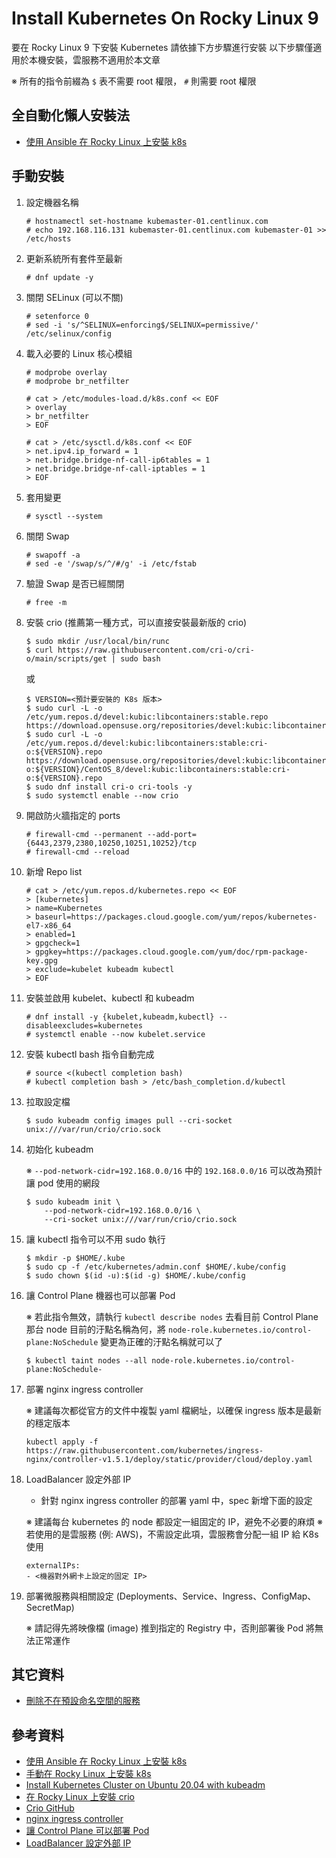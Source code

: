 # Install Kubernetes On Rocky Linux 9

要在 Rocky Linux 9 下安裝 Kubernetes 請依據下方步驟進行安裝
以下步驟僅適用於本機安裝，雲服務不適用於本文章

※ 所有的指令前綴為 `$` 表不需要 root 權限， `#` 則需要 root 權限

## 全自動化懶人安裝法

- [使用 Ansible 在 Rocky Linux 上安裝 k8s](https://computingforgeeks.com/install-kubernetes-cluster-on-rocky-linux-with-kubeadm-crio/)

## 手動安裝

1. 設定機器名稱

    ```console
    # hostnamectl set-hostname kubemaster-01.centlinux.com
    # echo 192.168.116.131 kubemaster-01.centlinux.com kubemaster-01 >> /etc/hosts
    ```

2. 更新系統所有套件至最新

    ```console
    # dnf update -y
    ```

3. 關閉 SELinux (可以不關)

    ```console
    # setenforce 0
    # sed -i 's/^SELINUX=enforcing$/SELINUX=permissive/' /etc/selinux/config
    ```

4. 載入必要的 Linux 核心模組

    ```console
    # modprobe overlay
    # modprobe br_netfilter
    ```

    ```console
    # cat > /etc/modules-load.d/k8s.conf << EOF
    > overlay
    > br_netfilter
    > EOF
    ```

    ```console
    # cat > /etc/sysctl.d/k8s.conf << EOF
    > net.ipv4.ip_forward = 1
    > net.bridge.bridge-nf-call-ip6tables = 1
    > net.bridge.bridge-nf-call-iptables = 1
    > EOF
    ```

5. 套用變更

    ```console
    # sysctl --system
    ```

6. 關閉 Swap

    ```console
    # swapoff -a
    # sed -e '/swap/s/^/#/g' -i /etc/fstab
    ```

7. 驗證 Swap 是否已經關閉

    ```console
    # free -m
    ```

8. 安裝 crio (推薦第一種方式，可以直接安裝最新版的 crio)

    ```console
    $ sudo mkdir /usr/local/bin/runc
    $ curl https://raw.githubusercontent.com/cri-o/cri-o/main/scripts/get | sudo bash
    ```

    或

    ```console
    $ VERSION=<預計要安裝的 K8s 版本>
    $ sudo curl -L -o /etc/yum.repos.d/devel:kubic:libcontainers:stable.repo https://download.opensuse.org/repositories/devel:kubic:libcontainers:stable/CentOS_8/devel:kubic:libcontainers:stable.repo
    $ sudo curl -L -o /etc/yum.repos.d/devel:kubic:libcontainers:stable:cri-o:${VERSION}.repo https://download.opensuse.org/repositories/devel:kubic:libcontainers:stable:cri-o:${VERSION}/CentOS_8/devel:kubic:libcontainers:stable:cri-o:${VERSION}.repo
    $ sudo dnf install cri-o cri-tools -y
    $ sudo systemctl enable --now crio
    ```

9. 開啟防火牆指定的 ports

    ```console
    # firewall-cmd --permanent --add-port={6443,2379,2380,10250,10251,10252}/tcp
    # firewall-cmd --reload
    ```

10. 新增 Repo list

    ```console
    # cat > /etc/yum.repos.d/kubernetes.repo << EOF
    > [kubernetes]
    > name=Kubernetes
    > baseurl=https://packages.cloud.google.com/yum/repos/kubernetes-el7-x86_64
    > enabled=1
    > gpgcheck=1
    > gpgkey=https://packages.cloud.google.com/yum/doc/rpm-package-key.gpg
    > exclude=kubelet kubeadm kubectl
    > EOF
    ```

11. 安裝並啟用 kubelet、kubectl 和 kubeadm

    ```console
    # dnf install -y {kubelet,kubeadm,kubectl} --disableexcludes=kubernetes
    # systemctl enable --now kubelet.service
    ```

12. 安裝 kubectl bash 指令自動完成

    ```console
    # source <(kubectl completion bash)
    # kubectl completion bash > /etc/bash_completion.d/kubectl
    ```

13. 拉取設定檔

    ```console
    $ sudo kubeadm config images pull --cri-socket unix:///var/run/crio/crio.sock
    ```

14. 初始化 kubeadm

    ※ `--pod-network-cidr=192.168.0.0/16` 中的 `192.168.0.0/16` 可以改為預計讓 pod 使用的網段

    ```console
    $ sudo kubeadm init \
        --pod-network-cidr=192.168.0.0/16 \
        --cri-socket unix:///var/run/crio/crio.sock
    ```

15. 讓 kubectl 指令可以不用 sudo 執行

    ```console
    $ mkdir -p $HOME/.kube
    $ sudo cp -f /etc/kubernetes/admin.conf $HOME/.kube/config
    $ sudo chown $(id -u):$(id -g) $HOME/.kube/config
    ```
16. 讓 Control Plane 機器也可以部署 Pod

    ※ 若此指令無效，請執行 `kubectl describe nodes` 去看目前 Control Plane 那台 node 目前的汙點名稱為何，將 `node-role.kubernetes.io/control-plane:NoSchedule` 變更為正確的汙點名稱就可以了

    ```console
    $ kubectl taint nodes --all node-role.kubernetes.io/control-plane:NoSchedule-
    ```

17. 部署 nginx ingress controller

    ※ 建議每次都從官方的文件中複製 yaml 檔網址，以確保 ingress 版本是最新的穩定版本

    ```console
    kubectl apply -f https://raw.githubusercontent.com/kubernetes/ingress-nginx/controller-v1.5.1/deploy/static/provider/cloud/deploy.yaml
    ```

18. LoadBalancer 設定外部 IP
    - 針對 nginx ingress controller 的部署 yaml 中，spec 新增下面的設定

    ※ 建議每台 kubernetes 的 node 都設定一組固定的 IP，避免不必要的麻煩
    ※ 若使用的是雲服務 (例: AWS)，不需設定此項，雲服務會分配一組 IP 給 K8s 使用

    ```console
    externalIPs:
    - <機器對外網卡上設定的固定 IP>
    ```

19. 部署微服務與相關設定 (Deployments、Service、Ingress、ConfigMap、SecretMap)

    ※ 請記得先將映像檔 (image) 推到指定的 Registry 中，否則部署後 Pod 將無法正常運作
## 其它資料

- [刪除不在預設命名空間的服務](https://stackoverflow.com/a/67517905)

## 參考資料

- [使用 Ansible 在 Rocky Linux 上安裝 k8s](https://computingforgeeks.com/install-kubernetes-cluster-on-rocky-linux-with-kubeadm-crio/)
- [手動在 Rocky Linux 上安裝 k8s](https://www.centlinux.com/2022/11/install-kubernetes-master-node-rocky-linux.html)
- [Install Kubernetes Cluster on Ubuntu 20.04 with kubeadm](https://computingforgeeks.com/deploy-kubernetes-cluster-on-ubuntu-with-kubeadm/)
- [在 Rocky Linux 上安裝 crio](https://computingforgeeks.com/install-cri-o-container-runtime-on-rocky-linux-almalinux/)
- [Crio GitHub](https://github.com/cri-o/cri-o#installing-cri-o)
- [nginx ingress controller](https://kubernetes.github.io/ingress-nginx/deploy/)
- [讓 Control Plane 可以部署 Pod](https://blog.csdn.net/lisongyue123/article/details/108365127)
- [LoadBalancer 設定外部 IP](https://stackoverflow.com/questions/44110876/kubernetes-service-external-ip-pending/54168660#54168660)
